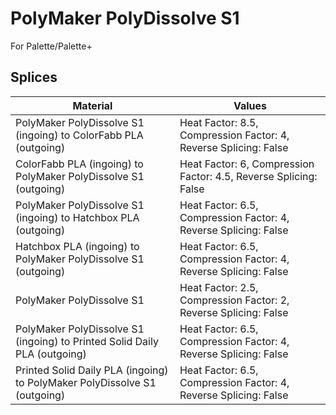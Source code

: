 # PolyMaker PolyDissolve S1

For Palette/Palette+

## Splices

Material | Values
-------- | ------
PolyMaker PolyDissolve S1 (ingoing) to ColorFabb PLA (outgoing) | Heat Factor: 8.5, Compression Factor: 4, Reverse Splicing: False
ColorFabb PLA (ingoing) to PolyMaker PolyDissolve S1 (outgoing) | Heat Factor: 6, Compression Factor: 4.5, Reverse Splicing: False
PolyMaker PolyDissolve S1 (ingoing) to Hatchbox PLA (outgoing) | Heat Factor: 6.5, Compression Factor: 4, Reverse Splicing: False
Hatchbox PLA (ingoing) to PolyMaker PolyDissolve S1 (outgoing) | Heat Factor: 6.5, Compression Factor: 4, Reverse Splicing: False
PolyMaker PolyDissolve S1 | Heat Factor: 2.5, Compression Factor: 2, Reverse Splicing: False
PolyMaker PolyDissolve S1 (ingoing) to Printed Solid Daily PLA (outgoing) | Heat Factor: 6.5, Compression Factor: 4, Reverse Splicing: False
Printed Solid Daily PLA (ingoing) to PolyMaker PolyDissolve S1 (outgoing) | Heat Factor: 6.5, Compression Factor: 4, Reverse Splicing: False

